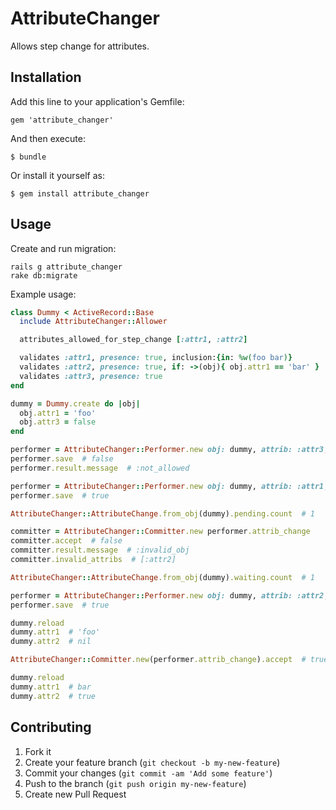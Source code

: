 # AttributeChanger

Allows step change for attributes.

## Installation

Add this line to your application's Gemfile:

    gem 'attribute_changer'

And then execute:

    $ bundle

Or install it yourself as:

    $ gem install attribute_changer

## Usage

Create and run migration:

```console
rails g attribute_changer
rake db:migrate
```

Example usage:

```ruby
class Dummy < ActiveRecord::Base
  include AttributeChanger::Allower

  attributes_allowed_for_step_change [:attr1, :attr2]

  validates :attr1, presence: true, inclusion:{in: %w(foo bar)}
  validates :attr2, presence: true, if: ->(obj){ obj.attr1 == 'bar' }
  validates :attr3, presence: true
end

dummy = Dummy.create do |obj|
  obj.attr1 = 'foo'
  obj.attr3 = false
end

performer = AttributeChanger::Performer.new obj: dummy, attrib: :attr3, value: true
performer.save  # false
performer.result.message  # :not_allowed

performer = AttributeChanger::Performer.new obj: dummy, attrib: :attr1, value: 'bar'
performer.save  # true

AttributeChanger::AttributeChange.from_obj(dummy).pending.count  # 1

committer = AttributeChanger::Committer.new performer.attrib_change
committer.accept  # false
committer.result.message  # :invalid_obj
committer.invalid_attribs  # [:attr2]

AttributeChanger::AttributeChange.from_obj(dummy).waiting.count  # 1

performer = AttributeChanger::Performer.new obj: dummy, attrib: :attr2, value: true
performer.save  # true

dummy.reload
dummy.attr1  # 'foo'
dummy.attr2  # nil

AttributeChanger::Committer.new(performer.attrib_change).accept  # true

dummy.reload
dummy.attr1  # bar
dummy.attr2  # true
```

## Contributing

1. Fork it
2. Create your feature branch (`git checkout -b my-new-feature`)
3. Commit your changes (`git commit -am 'Add some feature'`)
4. Push to the branch (`git push origin my-new-feature`)
5. Create new Pull Request
